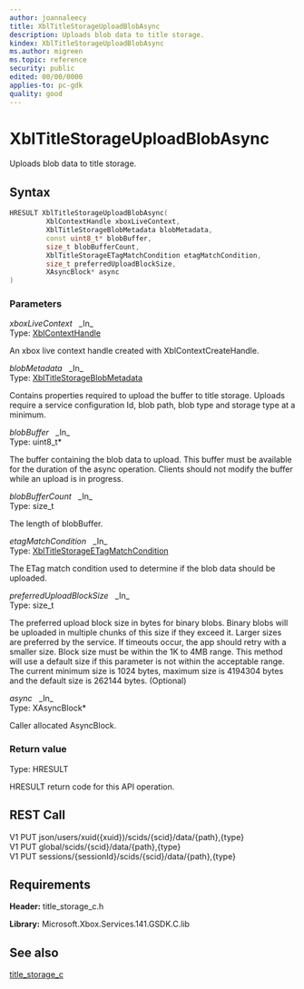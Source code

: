 ```yaml
---
author: joannaleecy
title: XblTitleStorageUploadBlobAsync
description: Uploads blob data to title storage.
kindex: XblTitleStorageUploadBlobAsync
ms.author: migreen
ms.topic: reference
security: public
edited: 00/00/0000
applies-to: pc-gdk
quality: good
---
```


# XblTitleStorageUploadBlobAsync  

Uploads blob data to title storage.  

## Syntax  
  
```cpp
HRESULT XblTitleStorageUploadBlobAsync(  
         XblContextHandle xboxLiveContext,  
         XblTitleStorageBlobMetadata blobMetadata,  
         const uint8_t* blobBuffer,  
         size_t blobBufferCount,  
         XblTitleStorageETagMatchCondition etagMatchCondition,  
         size_t preferredUploadBlockSize,  
         XAsyncBlock* async  
)  
```  
  
### Parameters  
  
*xboxLiveContext* &nbsp;&nbsp;\_In\_  
Type: [XblContextHandle](../../types_c/handles/xblcontexthandle.md)  
  
An xbox live context handle created with XblContextCreateHandle.  
  
*blobMetadata* &nbsp;&nbsp;\_In\_  
Type: [XblTitleStorageBlobMetadata](../structs/xbltitlestorageblobmetadata.md)  
  
Contains properties required to upload the buffer to title storage. Uploads require a service configuration Id, blob path, blob type and storage type at a minimum.  
  
*blobBuffer* &nbsp;&nbsp;\_In\_  
Type: uint8_t*  
  
The buffer containing the blob data to upload. This buffer must be available for the duration of the async operation. Clients should not modify the buffer while an upload is in progress.  
  
*blobBufferCount* &nbsp;&nbsp;\_In\_  
Type: size_t  
  
The length of blobBuffer.  
  
*etagMatchCondition* &nbsp;&nbsp;\_In\_  
Type: [XblTitleStorageETagMatchCondition](../enums/xbltitlestorageetagmatchcondition.md)  
  
The ETag match condition used to determine if the blob data should be uploaded.  
  
*preferredUploadBlockSize* &nbsp;&nbsp;\_In\_  
Type: size_t  
  
The preferred upload block size in bytes for binary blobs. Binary blobs will be uploaded in multiple chunks of this size if they exceed it. Larger sizes are preferred by the service. If timeouts occur, the app should retry with a smaller size. Block size must be within the 1K to 4MB range. This method will use a default size if this parameter is not within the acceptable range. The current minimum size is 1024 bytes, maximum size is 4194304 bytes and the default size is 262144 bytes. (Optional)  
  
*async* &nbsp;&nbsp;\_In\_  
Type: XAsyncBlock*  
  
Caller allocated AsyncBlock.  
  
  
### Return value  
Type: HRESULT
  
HRESULT return code for this API operation.
  
## REST Call  
  
V1 PUT json/users/xuid({xuid})/scids/{scid}/data/{path},{type}  
V1 PUT global/scids/{scid}/data/{path},{type}  
V1 PUT sessions/{sessionId}/scids/{scid}/data/{path},{type}
  
## Requirements  
  
**Header:** title_storage_c.h
  
**Library:** Microsoft.Xbox.Services.141.GSDK.C.lib
  
## See also  
[title_storage_c](../title_storage_c_members.md)  
  
  